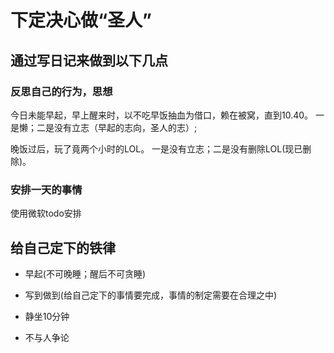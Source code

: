 # 下定决心做“圣人”

## 通过写日记来做到以下几点

### 反思自己的行为，思想

今日未能早起，早上醒来时，以不吃早饭抽血为借口，赖在被窝，直到10.40。
一是懒；二是没有立志（早起的志向，圣人的志）;

晚饭过后，玩了竟两个小时的LOL。
一是没有立志；二是没有删除LOL(现已删除)。

### 安排一天的事情

使用微软todo安排

## 给自己定下的铁律

- 早起(不可晚睡；醒后不可贪睡)

- 写到做到(给自己定下的事情要完成，事情的制定需要在合理之中)

- 静坐10分钟

- 不与人争论
